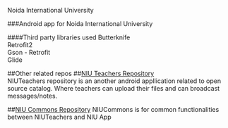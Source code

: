 Noida International University

###Android app for Noida International University

 ####Third party libraries used
 Butterknife<br>
 Retrofit2<br>
 Gson - Retrofit<br>
 Glide
 
 ##Other related repos
 ##[NIU Teachers Repository](https://github.com/sandeeprana011/niu-teachers.git "NIU Teachers")<br>
 NIUTeachers repository is an another android appllication related to open source catalog. Where teachers can upload their files and can broadcast messages/notes.
 
 ##[NIU Commons Repository](https://github.com/sandeeprana011/niu-teachers.git "niucommons is a module that contains api calls and common functionalities")
 NIUCommons is for common functionalities between NIUTeachers and NIU App
 
